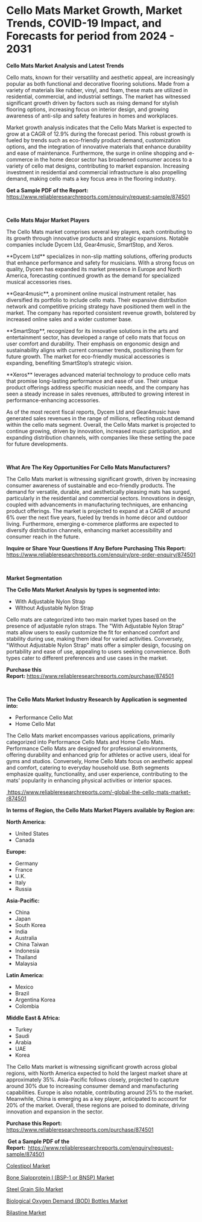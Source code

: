<p><h1>Cello Mats Market Growth, Market Trends, COVID-19 Impact, and Forecasts for period from 2024 - 2031</h1></p><p><strong>Cello Mats Market Analysis and Latest Trends</strong></p>
<p><p>Cello mats, known for their versatility and aesthetic appeal, are increasingly popular as both functional and decorative flooring solutions. Made from a variety of materials like rubber, vinyl, and foam, these mats are utilized in residential, commercial, and industrial settings. The market has witnessed significant growth driven by factors such as rising demand for stylish flooring options, increasing focus on interior design, and growing awareness of anti-slip and safety features in homes and workplaces.</p><p>Market growth analysis indicates that the Cello Mats Market is expected to grow at a CAGR of 12.9% during the forecast period. This robust growth is fueled by trends such as eco-friendly product demand, customization options, and the integration of innovative materials that enhance durability and ease of maintenance. Furthermore, the surge in online shopping and e-commerce in the home decor sector has broadened consumer access to a variety of cello mat designs, contributing to market expansion. Increasing investment in residential and commercial infrastructure is also propelling demand, making cello mats a key focus area in the flooring industry.</p></p>
<p><strong>Get a Sample PDF of the Report:&nbsp;</strong> <a href="https://www.reliableresearchreports.com/enquiry/request-sample/874501?utm_campaign=13&utm_medium=2&utm_source=Github&utm_content=ia&utm_term=03122024&utm_id=cello-mats">https://www.reliableresearchreports.com/enquiry/request-sample/874501</a></p>
<p>&nbsp;</p>
<p><strong>Cello Mats Major Market Players</strong></p>
<p><p>The Cello Mats market comprises several key players, each contributing to its growth through innovative products and strategic expansions. Notable companies include Dycem Ltd, Gear4music, SmartStop, and Xeros.</p><p>**Dycem Ltd** specializes in non-slip matting solutions, offering products that enhance performance and safety for musicians. With a strong focus on quality, Dycem has expanded its market presence in Europe and North America, forecasting continued growth as the demand for specialized musical accessories rises.</p><p>**Gear4music**, a prominent online musical instrument retailer, has diversified its portfolio to include cello mats. Their expansive distribution network and competitive pricing strategy have positioned them well in the market. The company has reported consistent revenue growth, bolstered by increased online sales and a wider customer base.</p><p>**SmartStop**, recognized for its innovative solutions in the arts and entertainment sector, has developed a range of cello mats that focus on user comfort and durability. Their emphasis on ergonomic design and sustainability aligns with current consumer trends, positioning them for future growth. The market for eco-friendly musical accessories is expanding, benefiting SmartStop’s strategic vision.</p><p>**Xeros** leverages advanced material technology to produce cello mats that promise long-lasting performance and ease of use. Their unique product offerings address specific musician needs, and the company has seen a steady increase in sales revenues, attributed to growing interest in performance-enhancing accessories.</p><p>As of the most recent fiscal reports, Dycem Ltd and Gear4music have generated sales revenues in the range of millions, reflecting robust demand within the cello mats segment. Overall, the Cello Mats market is projected to continue growing, driven by innovation, increased music participation, and expanding distribution channels, with companies like these setting the pace for future developments.</p></p>
<p>&nbsp;</p>
<p><strong>What Are The Key Opportunities For Cello Mats Manufacturers?</strong></p>
<p><p>The Cello Mats market is witnessing significant growth, driven by increasing consumer awareness of sustainable and eco-friendly products. The demand for versatile, durable, and aesthetically pleasing mats has surged, particularly in the residential and commercial sectors. Innovations in design, coupled with advancements in manufacturing techniques, are enhancing product offerings. The market is projected to expand at a CAGR of around 6% over the next five years, fueled by trends in home décor and outdoor living. Furthermore, emerging e-commerce platforms are expected to diversify distribution channels, enhancing market accessibility and consumer reach in the future.</p></p>
<p><strong>Inquire or Share Your Questions If Any Before Purchasing This Report:</strong> <a href="https://www.reliableresearchreports.com/enquiry/pre-order-enquiry/874501?utm_campaign=13&utm_medium=2&utm_source=Github&utm_content=ia&utm_term=03122024&utm_id=cello-mats">https://www.reliableresearchreports.com/enquiry/pre-order-enquiry/874501</a></p>
<p>&nbsp;</p>
<p><strong>Market Segmentation</strong></p>
<p><strong>The Cello Mats Market Analysis by types is segmented into:</strong></p>
<p><ul><li>With Adjustable Nylon Strap</li><li>WIthout Adjustable Nylon Strap</li></ul></p>
<p><p>Cello mats are categorized into two main market types based on the presence of adjustable nylon straps. The "With Adjustable Nylon Strap" mats allow users to easily customize the fit for enhanced comfort and stability during use, making them ideal for varied activities. Conversely, "Without Adjustable Nylon Strap" mats offer a simpler design, focusing on portability and ease of use, appealing to users seeking convenience. Both types cater to different preferences and use cases in the market.</p></p>
<p><strong>Purchase this Report:&nbsp;</strong><a href="https://www.reliableresearchreports.com/purchase/874501?utm_campaign=13&utm_medium=2&utm_source=Github&utm_content=ia&utm_term=03122024&utm_id=cello-mats">https://www.reliableresearchreports.com/purchase/874501</a></p>
<p>&nbsp;</p>
<p><strong>The Cello Mats Market Industry Research by Application is segmented into:</strong></p>
<p><ul><li>Performance Cello Mat</li><li>Home Cello Mat</li></ul></p>
<p><p>The Cello Mats market encompasses various applications, primarily categorized into Performance Cello Mats and Home Cello Mats. Performance Cello Mats are designed for professional environments, offering durability and enhanced grip for athletes or active users, ideal for gyms and studios. Conversely, Home Cello Mats focus on aesthetic appeal and comfort, catering to everyday household use. Both segments emphasize quality, functionality, and user experience, contributing to the mats' popularity in enhancing physical activities or interior spaces.</p></p>
<p><a href="https://www.reliableresearchreports.com/-global-the-cello-mats-market-r874501?utm_campaign=13&utm_medium=2&utm_source=Github&utm_content=ia&utm_term=03122024&utm_id=cello-mats">&nbsp;https://www.reliableresearchreports.com/-global-the-cello-mats-market-r874501</a></p>
<p><strong>In terms of Region, the Cello Mats Market Players available by Region are:</strong></p>
<p>
    <p> <strong> North America: </strong>
        <ul>
            <li>United States</li>
            <li>Canada</li>
        </ul>
        </p> 
    <p> <strong> Europe: </strong>
        <ul>
            <li>Germany</li>
            <li>France</li>
            <li>U.K.</li>
            <li>Italy</li>
            <li>Russia</li>
        </ul>
        </p> 
    <p> <strong> Asia-Pacific: </strong>
        <ul>
            <li>China</li>
            <li>Japan</li>
            <li>South Korea</li>
            <li>India</li>
            <li>Australia</li>
            <li>China Taiwan</li>
            <li>Indonesia</li>
            <li>Thailand</li>
            <li>Malaysia</li>
        </ul>
        </p> 
    <p> <strong> Latin America: </strong>
        <ul>
            <li>Mexico</li>
            <li>Brazil</li>
            <li>Argentina Korea</li>
            <li>Colombia</li>
        </ul>
        </p> 
    <p> <strong> Middle East & Africa: </strong>
        <ul>
            <li>Turkey</li>
            <li>Saudi</li>
            <li>Arabia</li>
            <li>UAE</li>
            <li>Korea</li>
        </ul>
    </p>
    </p>
<p><p>The Cello Mats market is witnessing significant growth across global regions, with North America expected to hold the largest market share at approximately 35%. Asia-Pacific follows closely, projected to capture around 30% due to increasing consumer demand and manufacturing capabilities. Europe is also notable, contributing around 25% to the market. Meanwhile, China is emerging as a key player, anticipated to account for 20% of the market. Overall, these regions are poised to dominate, driving innovation and expansion in the sector.</p></p>
<p><strong>Purchase this Report: </strong><a href="https://www.reliableresearchreports.com/purchase/874501?utm_campaign=13&utm_medium=2&utm_source=Github&utm_content=ia&utm_term=03122024&utm_id=cello-mats">https://www.reliableresearchreports.com/purchase/874501</a></p>
<p>&nbsp;<strong>Get a Sample PDF of the Report:&nbsp;&nbsp;</strong><a href="https://www.reliableresearchreports.com/enquiry/request-sample/874501?utm_campaign=13&utm_medium=2&utm_source=Github&utm_content=ia&utm_term=03122024&utm_id=cello-mats">https://www.reliableresearchreports.com/enquiry/request-sample/874501</a></p>
<p><strong></strong></p>
<p><p><a href="https://www.linkedin.com/pulse/growth-opportunities-colestipol-market-industry-dynamics-qbdif?utm_campaign=13&utm_medium=2&utm_source=Github&utm_content=ia&utm_term=03122024&utm_id=cello-mats">Colestipol Market</a></p><p><a href="https://github.com/MarciaRunte/Market-Research-Report-List-1/blob/main/bone-sialoprotein-i-bsp-1-or-bnsp-market.md?utm_campaign=13&utm_medium=2&utm_source=Github&utm_content=ia&utm_term=03122024&utm_id=cello-mats">Bone Sialoprotein I (BSP-1 or BNSP) Market</a></p><p><a href="https://issuu.com/reportprime-2/docs/steel-grain-silo-market-size-2030.pptx?utm_campaign=13&utm_medium=2&utm_source=Github&utm_content=ia&utm_term=03122024&utm_id=cello-mats">Steel Grain Silo Market</a></p><p><a href="https://github.com/Chiragrp22/Market-Research-Report-List-6/blob/main/biological-oxygen-demand-bod-bottles-market.md?utm_campaign=13&utm_medium=2&utm_source=Github&utm_content=ia&utm_term=03122024&utm_id=cello-mats">Biological Oxygen Demand (BOD) Bottles Market</a></p><p><a href="https://www.linkedin.com/pulse/detailed-report-bilastine-market-value-segments-growth-forecasted-bjgtf?utm_campaign=13&utm_medium=2&utm_source=Github&utm_content=ia&utm_term=03122024&utm_id=cello-mats">Bilastine Market</a></p></p>